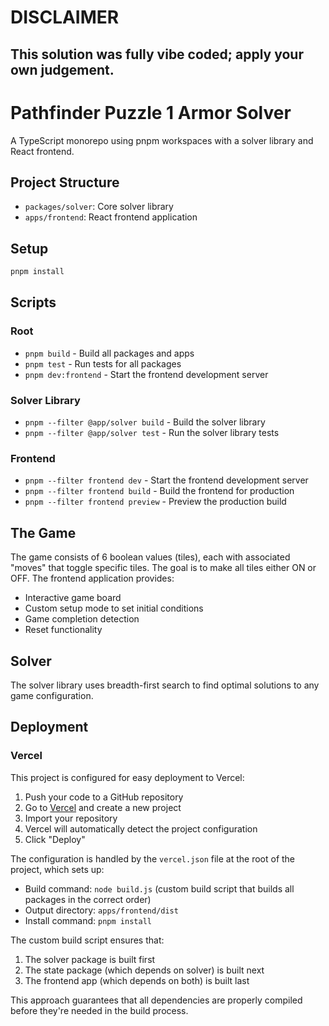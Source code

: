 # DISCLAIMER

## This solution was fully vibe coded; apply your own judgement.

# Pathfinder Puzzle 1 Armor Solver

A TypeScript monorepo using pnpm workspaces with a solver library and React frontend.

## Project Structure

- `packages/solver`: Core solver library
- `apps/frontend`: React frontend application

## Setup

```bash
pnpm install
```

## Scripts

### Root
- `pnpm build` - Build all packages and apps
- `pnpm test` - Run tests for all packages
- `pnpm dev:frontend` - Start the frontend development server

### Solver Library
- `pnpm --filter @app/solver build` - Build the solver library
- `pnpm --filter @app/solver test` - Run the solver library tests

### Frontend
- `pnpm --filter frontend dev` - Start the frontend development server
- `pnpm --filter frontend build` - Build the frontend for production
- `pnpm --filter frontend preview` - Preview the production build

## The Game

The game consists of 6 boolean values (tiles), each with associated "moves" that toggle specific tiles. The goal is to make all tiles either ON or OFF. The frontend application provides:

- Interactive game board
- Custom setup mode to set initial conditions
- Game completion detection
- Reset functionality

## Solver

The solver library uses breadth-first search to find optimal solutions to any game configuration.

## Deployment

### Vercel

This project is configured for easy deployment to Vercel:

1. Push your code to a GitHub repository
2. Go to [Vercel](https://vercel.com) and create a new project
3. Import your repository
4. Vercel will automatically detect the project configuration
5. Click "Deploy"

The configuration is handled by the `vercel.json` file at the root of the project, which sets up:
- Build command: `node build.js` (custom build script that builds all packages in the correct order)
- Output directory: `apps/frontend/dist` 
- Install command: `pnpm install`

The custom build script ensures that:
1. The solver package is built first
2. The state package (which depends on solver) is built next
3. The frontend app (which depends on both) is built last

This approach guarantees that all dependencies are properly compiled before they're needed in the build process.